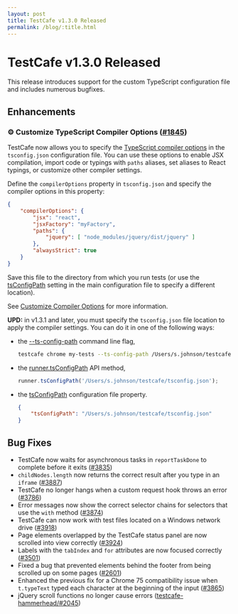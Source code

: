 ```yaml
---
layout: post
title: TestCafe v1.3.0 Released
permalink: /blog/:title.html
---
```

# TestCafe v1.3.0 Released

This release introduces support for the custom TypeScript configuration file and includes numerous bugfixes.

<!--more-->

## Enhancements

### ⚙ Customize TypeScript Compiler Options ([#1845](https://github.com/DevExpress/testcafe/issues/1845))

TestCafe now allows you to specify the [TypeScript compiler options](https://www.typescriptlang.org/docs/handbook/compiler-options.html) in the `tsconfig.json` configuration file. You can use these options to enable JSX compilation, import code or typings with `paths` aliases, set aliases to React typings, or customize other compiler settings.

Define the `compilerOptions` property in `tsconfig.json` and specify the compiler options in this property:

```json
{
    "compilerOptions": {
        "jsx": "react",
        "jsxFactory": "myFactory",
        "paths": {
            "jquery": [ "node_modules/jquery/dist/jquery" ]
        },
        "alwaysStrict": true
    }
}
```

Save this file to the directory from which you run tests (or use the [tsConfigPath](https://devexpress.github.io/testcafe/documentation/using-testcafe/configuration-file.html#tsconfigpath) setting in the main configuration file to specify a different location).

See [Customize Compiler Options](https://devexpress.github.io/testcafe/documentation/test-api/typescript-support.html#customize-compiler-options) for more information.

**UPD:** in v1.3.1 and later, you must specify the `tsconfig.json` file location to apply the compiler settings. You can do it in one of the following ways:

* the [--ts-config-path](https://devexpress.github.io/testcafe/documentation/using-testcafe/command-line-interface.html#--ts-config-path-path) command line flag,

    ```sh
    testcafe chrome my-tests --ts-config-path /Users/s.johnson/testcafe/tsconfig.json
    ```

* the [runner.tsConfigPath](https://devexpress.github.io/testcafe/documentation/using-testcafe/programming-interface/runner.html#tsconfigpath) API method,

    ```js
    runner.tsConfigPath('/Users/s.johnson/testcafe/tsconfig.json');
    ```

* the [tsConfigPath](https://devexpress.github.io/testcafe/documentation/using-testcafe/configuration-file.html#tsconfigpath) configuration file property.

    ```json
    {
        "tsConfigPath": "/Users/s.johnson/testcafe/tsconfig.json"
    }
    ```

## Bug Fixes

* TestCafe now waits for asynchronous tasks in `reportTaskDone` to complete before it exits ([#3835](https://github.com/DevExpress/testcafe/issues/3835))
* `childNodes.length` now returns the correct result after you type in an `iframe` ([#3887](https://github.com/DevExpress/testcafe/issues/3887))
* TestCafe no longer hangs when a custom request hook throws an error ([#3786](https://github.com/DevExpress/testcafe/issues/3786))
* Error messages now show the correct selector chains for selectors that use the `with` method ([#3874](https://github.com/DevExpress/testcafe/issues/3874))
* TestCafe can now work with test files located on a Windows network drive ([#3918](https://github.com/DevExpress/testcafe/issues/3918))
* Page elements overlapped by the TestCafe status panel are now scrolled into view correctly ([#3924](https://github.com/DevExpress/testcafe/issues/3924))
* Labels with the `tabIndex` and `for` attributes are now focused correctly ([#3501](https://github.com/DevExpress/testcafe/issues/3501))
* Fixed a bug that prevented elements behind the footer from being scrolled up on some pages ([#2601](https://github.com/DevExpress/testcafe/issues/2601))
* Enhanced the previous fix for a Chrome 75 compatibility issue when `t.typeText` typed each character at the beginning of the input ([#3865](https://github.com/DevExpress/testcafe/issues/3865))
* jQuery scroll functions no longer cause errors ([testcafe-hammerhead/#2045](https://github.com/DevExpress/testcafe-hammerhead/issues/2045))
